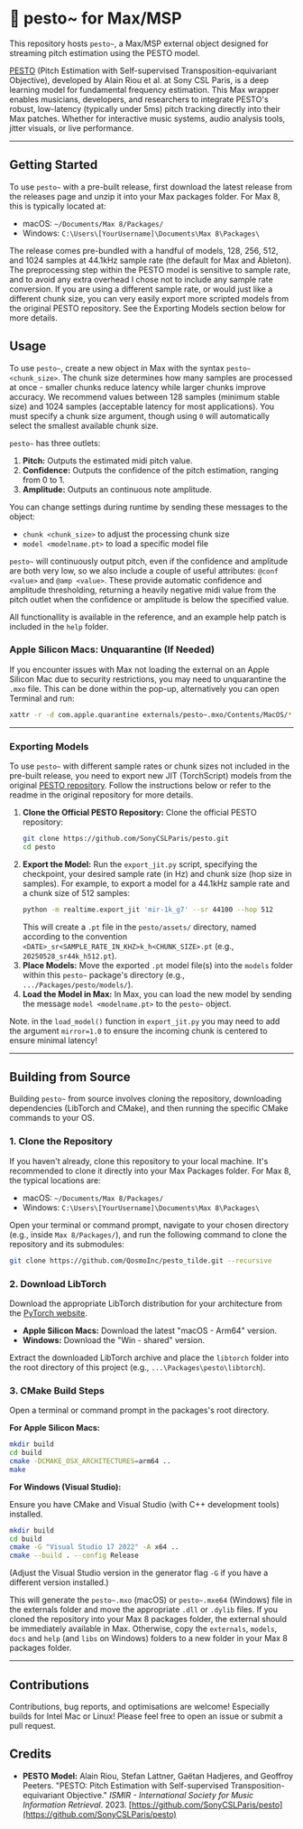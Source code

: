 # 🌿 pesto~ for Max/MSP

This repository hosts `pesto~`, a Max/MSP external object designed for streaming pitch estimation using the PESTO model. 

[PESTO](https://github.com/SonyCSLParis/pesto) (Pitch Estimation with Self-supervised Transposition-equivariant Objective), developed by Alain Riou et al. at Sony CSL Paris, is a deep learning model for fundamental frequency estimation. This Max wrapper enables musicians, developers, and researchers to integrate PESTO's robust, low-latency (typically under 5ms) pitch tracking directly into their Max patches. Whether for interactive music systems, audio analysis tools, jitter visuals, or live performance.

---

## Getting Started

To use `pesto~` with a pre-built release, first download the latest release from the releases page and unzip it into your Max packages folder. For Max 8, this is typically located at:

*   macOS: `~/Documents/Max 8/Packages/`
*   Windows: `C:\Users\[YourUsername]\Documents\Max 8\Packages\`

The release comes pre-bundled with a handful of models, 128, 256, 512, and 1024 samples at 44.1kHz sample rate (the default for Max and Ableton). The preprocessing step within the PESTO model is sensitive to sample rate, and to avoid any extra overhead I chose not to include any sample rate conversion. If you are using a different sample rate, or would just like a different chunk size, you can very easily export more scripted models from the original PESTO repository. See the Exporting Models section below for more details. 

## Usage

To use `pesto~`, create a new object in Max with the syntax `pesto~ <chunk_size>`. The chunk size determines how many samples are processed at once - smaller chunks reduce latency while larger chunks improve accuracy. We recommend values between 128 samples (minimum stable size) and 1024 samples (acceptable latency for most applications). You must specify a chunk size argument, though using `0` will automatically select the smallest available chunk size.

`pesto~` has three outlets:
1.   **Pitch:** Outputs the estimated midi pitch value.
2.   **Confidence:** Outputs the confidence of the pitch estimation, ranging from 0 to 1.
3.   **Amplitude:** Outputs an continuous note amplitude.

You can change settings during runtime by sending these messages to the object:
- `chunk <chunk_size>` to adjust the processing chunk size
- `model <modelname.pt>` to load a specific model file

`pesto~` will continuously output pitch, even if the confidence and amplitude are both very low, so we also include a couple of useful attributes: `@conf <value>` and `@amp <value>`. These provide automatic confidence and amplitude thresholding, returning a heavily negative midi value from the pitch outlet when the confidence or amplitude is below the specified value.

All functionallity is available in the reference, and an example help patch is included in the `help` folder.

### Apple Silicon Macs: Unquarantine (If Needed)

If you encounter issues with Max not loading the external on an Apple Silicon Mac due to security restrictions, you may need to unquarantine the `.mxo` file. This can be done within the pop-up, alternatively you can open Terminal and run:

```bash
xattr -r -d com.apple.quarantine externals/pesto~.mxo/Contents/MacOS/*  
```

---

### Exporting Models

To use `pesto~` with different sample rates or chunk sizes not included in the pre-built release, you need to export new JIT (TorchScript) models from the original [PESTO repository](https://github.com/SonyCSLParis/pesto). Follow the instructions below or refer to the readme in the original repository for more details.

1.  **Clone the Official PESTO Repository:**
    Clone the official PESTO repository:
    ```bash
    git clone https://github.com/SonyCSLParis/pesto.git
    cd pesto
    ```
2.  **Export the Model:**
    Run the `export_jit.py` script, specifying the checkpoint, your desired sample rate (in Hz) and chunk size (hop size in samples). For example, to export a model for a 44.1kHz sample rate and a chunk size of 512 samples:
    ```bash
    python -m realtime.export_jit 'mir-1k_g7' --sr 44100 --hop 512
    ```
    This will create a `.pt` file in the `pesto/assets/` directory, named according to the convention `<DATE>_sr<SAMPLE_RATE_IN_KHZ>k_h<CHUNK_SIZE>.pt` (e.g., `20250528_sr44k_h512.pt`).
3.  **Place Models:**
    Move the exported `.pt` model file(s) into the `models` folder within this `pesto~` package's directory (e.g., `.../Packages/pesto/models/`).
4.  **Load the Model in Max:**
    In Max, you can load the new model by sending the message `model <modelname.pt>` to the `pesto~` object.

Note. in the `load_model()` function in `export_jit.py` you may need to add the argument `mirror=1.0` to ensure the incoming chunk is centered to ensure minimal latency!

---

## Building from Source

Building `pesto~` from source involves cloning the repository, downloading dependencies (LibTorch and CMake), and then running the specific CMake commands to your OS.

### 1. Clone the Repository
If you haven't already, clone this repository to your local machine. It's recommended to clone it directly into your Max Packages folder. For Max 8, the typical locations are:
*   macOS: `~/Documents/Max 8/Packages/`
*   Windows: `C:\Users\[YourUsername]\Documents\Max 8\Packages\`

Open your terminal or command prompt, navigate to your chosen directory (e.g., inside `Max 8/Packages/`), and run the following command to clone the repository and its submodules:

```bash
git clone https://github.com/QosmoInc/pesto_tilde.git --recursive
```

### 2. Download LibTorch

Download the appropriate LibTorch distribution for your architecture from the [PyTorch website](https://pytorch.org/get-started/locally/).

*   **Apple Silicon Macs:** Download the latest "macOS - Arm64" version.
*   **Windows:** Download the "Win - shared" version.


Extract the downloaded LibTorch archive and place the `libtorch` folder into the root directory of this project (e.g., `...\Packages\pesto\libtorch`).

### 3. CMake Build Steps

Open a terminal or command prompt in the packages's root directory.


**For Apple Silicon Macs:**

```bash
mkdir build
cd build
cmake -DCMAKE_OSX_ARCHITECTURES=arm64 ..
make
```

**For Windows (Visual Studio):**

Ensure you have CMake and Visual Studio (with C++ development tools) installed.

```bash
mkdir build
cd build
cmake -G "Visual Studio 17 2022" -A x64 ..
cmake --build . --config Release
```
(Adjust the Visual Studio version in the generator flag `-G` if you have a different version installed.)

This will generate the `pesto~.mxo` (macOS) or `pesto~.mxe64` (Windows) file in the externals folder and move the appropriate `.dll` or `.dylib` files. If you cloned the repository into your Max 8 packages folder, the external should be immediately available in Max. Otherwise, copy the `externals`, `models`, `docs` and `help` (and `libs` on Windows) folders to a new folder in your Max 8 packages folder.

---

## Contributions

Contributions, bug reports, and optimisations are welcome! Especially builds for Intel Mac or Linux! Please feel free to open an issue or submit a pull request.

## Credits

*   **PESTO Model:**
    Alain Riou, Stefan Lattner, Gaëtan Hadjeres, and Geoffroy Peeters. "PESTO: Pitch Estimation with Self-supervised Transposition-equivariant Objective." *ISMIR - International Society for Music Information Retrieval*. 2023.
    [https://github.com/SonyCSLParis/pesto](https://github.com/SonyCSLParis/pesto)

